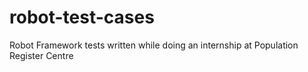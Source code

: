 # robot-test-cases
Robot Framework tests written while doing an internship at Population Register Centre
